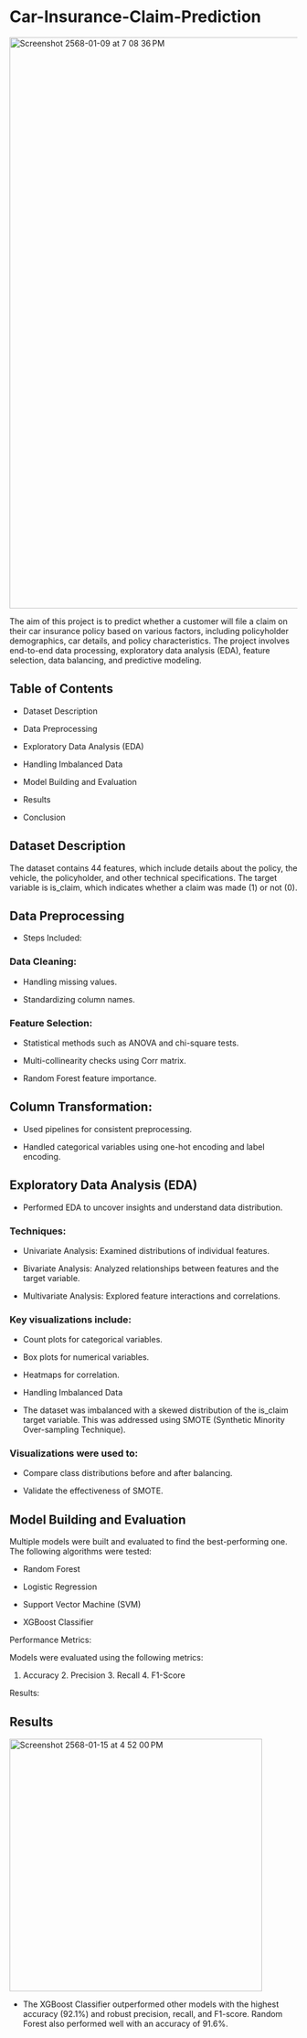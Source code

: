 # Car-Insurance-Claim-Prediction
<img width="1000" alt="Screenshot 2568-01-09 at 7 08 36 PM" src="https://github.com/user-attachments/assets/37b67f7f-6140-4f98-843b-518e9dce804c" />

The aim of this project is to predict whether a customer will file a claim on their car insurance policy based on various factors, including policyholder demographics, car details, and policy characteristics. The project involves end-to-end data processing, exploratory data analysis (EDA), feature selection, data balancing, and predictive modeling.

## Table of Contents

- Dataset Description

- Data Preprocessing

- Exploratory Data Analysis (EDA)

- Handling Imbalanced Data

- Model Building and Evaluation

- Results

- Conclusion

## Dataset Description

The dataset contains 44 features, which include details about the policy, the vehicle, the policyholder, and other technical specifications. The target variable is is_claim, which indicates whether a claim was made (1) or not (0).

## Data Preprocessing

- Steps Included:

### Data Cleaning:

- Handling missing values.

- Standardizing column names.

### Feature Selection:

- Statistical methods such as ANOVA and chi-square tests.

- Multi-collinearity checks using Corr matrix.

- Random Forest feature importance.

## Column Transformation:

- Used pipelines for consistent preprocessing.

- Handled categorical variables using one-hot encoding and label encoding.

## Exploratory Data Analysis (EDA)

- Performed EDA to uncover insights and understand data distribution.

### Techniques:

- Univariate Analysis: Examined distributions of individual features.

- Bivariate Analysis: Analyzed relationships between features and the target variable.

- Multivariate Analysis: Explored feature interactions and correlations.

### Key visualizations include:

- Count plots for categorical variables.

- Box plots for numerical variables.

- Heatmaps for correlation.

- Handling Imbalanced Data

- The dataset was imbalanced with a skewed distribution of the is_claim target variable. This was addressed using SMOTE (Synthetic Minority Over-sampling Technique).

### Visualizations were used to:

- Compare class distributions before and after balancing.

- Validate the effectiveness of SMOTE.

## Model Building and Evaluation

Multiple models were built and evaluated to find the best-performing one. The following algorithms were tested:

- Random Forest

- Logistic Regression

- Support Vector Machine (SVM)

- XGBoost Classifier

Performance Metrics:

Models were evaluated using the following metrics:

1. Accuracy 2. Precision 3. Recall 4. F1-Score

Results:

## Results
<img width="442" alt="Screenshot 2568-01-15 at 4 52 00 PM" src="https://github.com/user-attachments/assets/8bef1a4e-a8f1-42e1-b8bb-f20429d7fe59" />


- The XGBoost Classifier outperformed other models with the highest accuracy (92.1%) and robust precision, recall, and F1-score. Random Forest also performed well with an accuracy of 91.6%.


